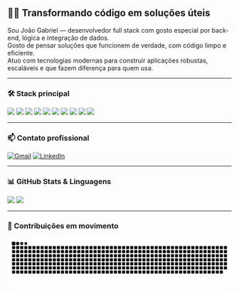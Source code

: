 ## 👨‍💻 Transformando código em soluções úteis

Sou João Gabriel — desenvolvedor full stack com gosto especial por back-end, lógica e integração de dados.  
Gosto de pensar soluções que funcionem de verdade, com código limpo e eficiente.  
Atuo com tecnologias modernas para construir aplicações robustas, escaláveis e que fazem diferença para quem usa.

---

### 🛠️ Stack principal

<p>
  <img src="https://cdn.jsdelivr.net/gh/devicons/devicon/icons/html5/html5-original.svg" width="42"/>
  <img src="https://cdn.jsdelivr.net/gh/devicons/devicon/icons/css3/css3-original.svg" width="42"/>
  <img src="https://cdn.jsdelivr.net/gh/devicons/devicon/icons/java/java-original.svg" width="42"/>
  <img src="https://cdn.jsdelivr.net/gh/devicons/devicon/icons/django/django-plain.svg" width="42"/>
  <img src="https://cdn.jsdelivr.net/gh/devicons/devicon/icons/python/python-original.svg" width="42"/>
  <img src="https://cdn.jsdelivr.net/gh/devicons/devicon/icons/javascript/javascript-original.svg" width="42"/>
  <img src="https://cdn.jsdelivr.net/gh/devicons/devicon/icons/vuejs/vuejs-original.svg" width="42"/>
  <img src="https://cdn.jsdelivr.net/gh/devicons/devicon/icons/react/react-original.svg" width="42"/>
  <img src="https://cdn.jsdelivr.net/gh/devicons/devicon/icons/postgresql/postgresql-original.svg" width="42"/>
  <img src="https://cdn.jsdelivr.net/gh/devicons/devicon/icons/firebase/firebase-plain.svg" width="42"/>
</p>

---

### 📫 Contato profissional

[![Gmail](https://img.shields.io/badge/-joaoglimasales@gmail.com-D14836?style=for-the-badge&logo=gmail&logoColor=white)](mailto:joaoglimasales@gmail.com)
[![LinkedIn](https://img.shields.io/badge/-LinkedIn-0A66C2?style=for-the-badge&logo=linkedin&logoColor=white)](https://www.linkedin.com/in/jo%C3%A3o-gabriel-81b2b9267/)

---

### 📊 GitHub Stats & Linguagens

<div>
  <img height="190em" src="https://github-readme-stats.vercel.app/api?username=JoaoGabrieloliv&show_icons=true&theme=tokyonight&include_all_commits=true&count_private=true&locale=pt-br"/>
  <img height="190em" src="https://github-readme-stats.vercel.app/api/top-langs/?username=JoaoGabrieloliv&layout=compact&langs_count=7&theme=tokyonight&locale=pt-br"/>
</div>

---

### 🐍 Contribuições em movimento

![Snake animation](https://github.com/JoaoGabrieloliv/JoaoGabrieloliv/blob/output/github-contribution-grid-snake.svg)
